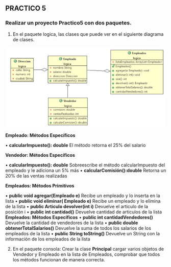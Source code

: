 ## PRACTICO 5

### Realizar un proyecto Practico5 con dos paquetes.
1) En el paquete logica, las clases que puede ver en el siguiente diagrama de clases.

![Diagrama de clase Empleados](./DiagramaEmpleados.png)  

**Empleado: Métodos Específicos**

• **calcularImpuesto(): double** El método retorna el 25% del salario

**Vendedor: Métodos Específicos**

• **calcularImpuesto(): double** Sobreescribe el método calcularImpuesto del empleado y le adiciona un 5% más
• **calcularComisión():double** Retorna un 20% de las ventas realizadas

**Empleados: Métodos Primitivos**

• **public void agregar(Empleado e)** Recibe un empleado y lo inserta en la lista
• **public void eliminar( Empleado e)** Recibe un empleado y lo elimina de la lista
• **public Articulo devolver(int i)**  Devuelve el articulo de la posición i
• **public int cantidad()** Devuelve cantidad de articulos de la lista
**Empleados: Métodos Específicos**
• **public int cantidadVendedores()**  Devuelve la cantidad de vendedores  de la lista
• **public double obtenerTotalSalarios()**  Devuelve la suma de todos los salarios de los empleados de la lista
• **public String toString()**  Devuelve un String con la información de los empleados de la lista

2) En el paquete consola: Crear la clase **Principal** cargar varios objetos de Vendedor y Empleado en la lista de Empleados, comprobar que todos los métodos funcionan de manera correcta.


